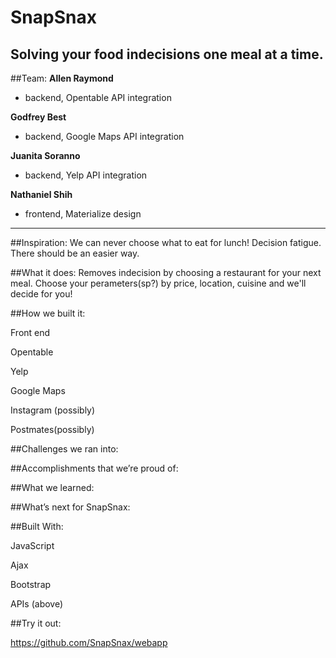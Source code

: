 # SnapSnax
## Solving your food indecisions one meal at a time.


##Team:	
**Allen Raymond**
* backend, Opentable API integration

**Godfrey Best**
* backend, Google Maps API integration

**Juanita Soranno**
* backend, Yelp API integration

**Nathaniel Shih**
* frontend, Materialize design

***

##Inspiration:
We can never choose what to eat for lunch! Decision fatigue. There should be an easier way.

##What it does:
Removes indecision by choosing a restaurant for your next meal. Choose your perameters(sp?) by price, location, cuisine and we'll decide for you!

##How we built it:

Front end

Opentable

Yelp

Google Maps

Instagram (possibly)

Postmates(possibly)


##Challenges we ran into:


##Accomplishments that we’re proud of:


##What we learned:


##What’s next for SnapSnax:


##Built With:

JavaScript

Ajax

Bootstrap

APIs (above)


##Try it out:

https://github.com/SnapSnax/webapp
